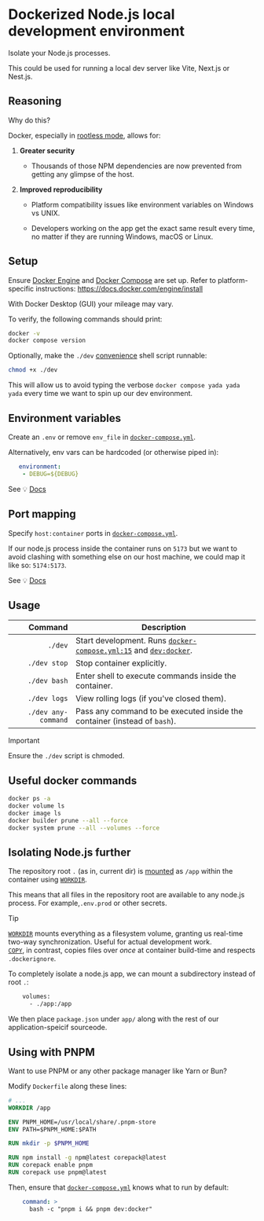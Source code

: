 # Dockerized Node.js local development environment

Isolate your Node.js processes.

This could be used for running a local dev server like Vite, Next.js or Nest.js.


## Reasoning

Why do this?

Docker, especially in [rootless mode](https://docs.docker.com/engine/security/rootless/), allows for:

1. **Greater security**
   - Thousands of those NPM dependencies are now prevented from getting any glimpse of the host.

2. **Improved reproducibility**
   - Platform compatibility issues like environment variables on Windows vs UNIX.

   - Developers working on the app get the exact same result every time, no matter if they are running Windows, macOS or Linux.


## Setup

Ensure [Docker Engine](https://docs.docker.com/engine/) and [Docker Compose](https://docs.docker.com/compose/) are set up. Refer to platform-specific instructions: https://docs.docker.com/engine/install

With Docker Desktop (GUI) your mileage may vary.

To verify, the following commands should print:

```sh
docker -v
docker compose version
```

Optionally, make the `./dev` [convenience](./dev "Acts as a docker compose shortcut so we don't have to type long commands every time") shell script runnable:

```sh
chmod +x ./dev
```

This will allow us to avoid typing the verbose `docker compose yada yada yada` every time we want to spin up our dev environment.


## Environment variables

Create an `.env` or remove `env_file` in [`docker-compose.yml`](docker-compose.yml#L12C5-L13C13).

Alternatively, env vars can be hardcoded (or otherwise piped in):

```yml
   environment:
    - DEBUG=${DEBUG}
```

See 💡 [Docs](https://docs.docker.com/compose/how-tos/environment-variables/set-environment-variables/)

## Port mapping

Specify `host:container` ports in [`docker-compose.yml`](docker-compose.yml#L10C5-L11C20).

If our node.js process inside the container runs on `5173` but we want to avoid clashing with something else on our host machine, we could map it like so: `5174:5173`.

See 💡 [Docs](https://docs.docker.com/compose/how-tos/networking/)

## Usage

| Command | Description |
| ---: | --- |
| `./dev`               | Start development. Runs [`docker-compose.yml:15`](docker-compose.yml#L15) and [`dev:docker`](package.json#L7). |
| `./dev stop`          | Stop container explicitly. |
| `./dev bash`          | Enter shell to execute commands inside the container. |
| `./dev logs`          | View rolling logs (if you've closed them). |
| `./dev any-command`   | Pass any command to be executed inside the container (instead of `bash`). |

>[!IMPORTANT]
> Ensure the `./dev` script is chmoded.

## Useful docker commands

```sh
docker ps -a
docker volume ls
docker image ls
docker builder prune --all --force
docker system prune --all --volumes --force
```

## Isolating Node.js further

The repository root `.` (as in, current dir) is [mounted](docker-compose.yml#L7) as `/app` within the container using [`WORKDIR`](Dockerfile#L20).

This means that all files in the repository root are available to any node.js process. For example,`.env.prod` or other secrets.

>[!TIP]
> [`WORKDIR`](https://docs.docker.com/reference/dockerfile/#workdir) mounts everything as a filesystem volume, granting us real-time two-way synchronization. Useful for actual development work.<br/>
> [`COPY`](https://docs.docker.com/reference/dockerfile/#copy), in contrast, copies files over *once* at container build-time and respects `.dockerignore`.

To completely isolate a node.js app, we can mount a subdirectory instead of root `.`:
```sh
    volumes:
      - ./app:/app 
```
We then place `package.json` under `app/` along with the rest of our application-speicif sourceode.

## Using with PNPM 

Want to use PNPM or any other package manager like Yarn or Bun?

Modify `Dockerfile` along these lines:

```dockerfile
# ...
WORKDIR /app

ENV PNPM_HOME=/usr/local/share/.pnpm-store
ENV PATH=$PNPM_HOME:$PATH

RUN mkdir -p $PNPM_HOME

RUN npm install -g npm@latest corepack@latest
RUN corepack enable pnpm
RUN corepack use pnpm@latest
```

Then, ensure that [`docker-compose.yml`](docker-compose.yml#L15) knows what to run by default:

```yml
    command: >
      bash -c "pnpm i && pnpm dev:docker"
```